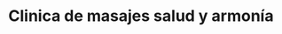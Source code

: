 ---
title: "Clinica de masajes salud y armonía"
url: /san-salvador/clinica-de-masajes-salud-y-armonia/
shop: Massage
---